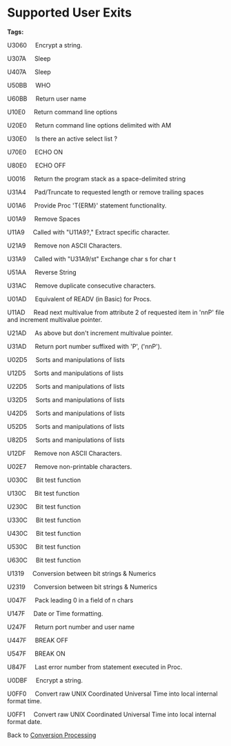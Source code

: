 # Supported User Exits

<PageHeader />

**Tags:**
<badge text='user exits' vertical='middle' />
<badge text='supported' vertical='middle' />
<badge text='bit test' vertical='middle' />
<badge text='remove duplicate' vertical='middle' />
<badge text='reverse' vertical='middle' />
<badge text='replace' vertical='middle' />
<badge text='remove' vertical='middle' />
<badge text='proc' vertical='middle' />
<badge text='truncate' vertical='middle' />
<badge text='pad' vertical='middle' />
<badge text='command line options' vertical='middle' />
<badge text='user name' vertical='middle' />
<badge text='who' vertical='middle' />
<badge text='sleep' vertical='middle' />
<badge text='encrypt' vertical='middle' />
<badge text='remove spaces' vertical='middle' />
<badge text='program stack' vertical='middle' />
<badge text='active select' vertical='middle' />
<badge text='control characters' vertical='middle' />

U3060     Encrypt a string.

U307A     Sleep

U407A     Sleep

U50BB     WHO

U60BB     Return user name

U10E0     Return command line options

U20E0     Return command line options delimited with AM

U30E0     Is there an active select list ?

U70E0     ECHO ON

U80E0     ECHO OFF

U0016     Return the program stack as a space-delimited string

U31A4     Pad/Truncate to requested length or remove trailing spaces

U01A6     Provide Proc 'T{ERM}' statement functionality.

U01A9     Remove Spaces

U11A9     Called with "U11A9?," Extract specific character.

U21A9     Remove non ASCII Characters.

U31A9     Called with "U31A9/st" Exchange char s for char t

U51AA     Reverse String

U31AC     Remove duplicate consecutive characters.

U01AD     Equivalent of READV (in Basic) for Procs.

U11AD     Read next multivalue from attribute 2 of requested item in 'nnP' file and increment multivalue pointer.

U21AD     As above but don't increment multivalue pointer.

U31AD     Return port number suffixed with 'P', ('nnP').

U02D5     Sorts and manipulations of lists

U12D5     Sorts and manipulations of lists

U22D5     Sorts and manipulations of lists

U32D5     Sorts and manipulations of lists

U42D5     Sorts and manipulations of lists

U52D5     Sorts and manipulations of lists

U82D5     Sorts and manipulations of lists

U12DF     Remove non ASCII Characters.

U02E7     Remove non-printable characters.

U030C     Bit test function

U130C     Bit test function

U230C     Bit test function

U330C     Bit test function

U430C     Bit test function

U530C     Bit test function

U630C     Bit test function

U1319     Conversion between bit strings & Numerics

U2319     Conversion between bit strings & Numerics

U047F     Pack leading 0 in a field of n chars

U147F     Date or Time formatting.

U247F     Return port number and user name

U447F     BREAK OFF

U547F     BREAK ON

U847F     Last error number from statement executed in Proc.

U0DBF     Encrypt a string.

U0FF0     Convert raw UNIX Coordinated Universal Time into local internal format time.

U0FF1     Convert raw UNIX Coordinated Universal Time into local internal format date.

Back to [Conversion Processing](./../conversion-processing)

  
<PageFooter />
